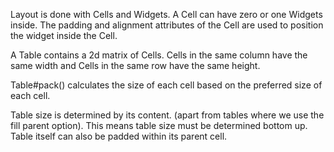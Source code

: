 
Layout is done with Cells and Widgets.  A Cell can have zero or one Widgets inside.
The padding and alignment attributes of the Cell are used to position the widget inside the Cell.

A Table contains a 2d matrix of Cells. Cells in the same column have the same width and Cells in the same row
have the same height.

Table#pack() calculates the size of each cell based on the preferred size of each cell.

Table size is determined by its content. (apart from tables where we use the fill parent option).  This means table size must be determined bottom up.
Table itself can also be padded within its parent cell.